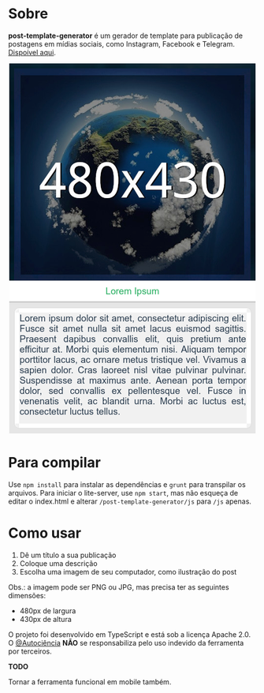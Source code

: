 # Sobre
**post-template-generator** é um gerador de template para publicação de postagens em mídias sociais, como Instagram, Facebook e Telegram. [Dispoível aqui](https://autociencia.github.io/post-template-generator/).

<p align="center">
    <img src="img/github/post-example.png" />
</p>

# Para compilar
Use `npm install` para instalar as dependências e `grunt` para transpilar os arquivos. Para iniciar o lite-server, use `npm start`, mas não esqueça de editar o index.html e alterar `/post-template-generator/js` para `/js` apenas.

# Como usar

1. Dê um título a sua publicação
2. Coloque uma descrição
3. Escolha uma imagem de seu computador, como ilustração do post

Obs.: a imagem pode ser PNG ou JPG, mas precisa ter as seguintes dimensões:
* 480px de largura
* 430px de altura

O projeto foi desenvolvido em TypeScript e está sob a licença Apache 2.0. O [@Autociência](https://github.com/autociencia) **NÃO** se responsabiliza pelo uso indevido da ferramenta por terceiros.

**TODO**

Tornar a ferramenta funcional em mobile também.
